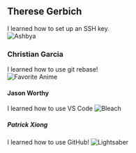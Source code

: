 ## Therese Gerbich  
I learned how to set up an SSH key.  
![Ashbya](https://external-content.duckduckgo.com/iu/?u=https%3A%2F%2Ftse4.mm.bing.net%2Fth%3Fid%3DOIP.2pjhE4wSkpC6e-nSWGg6wwAAAA%26pid%3DApi&f=1&ipt=e927be6ddbde81f8f022e977e50480d247835ef4e85ae03ccad19d0e23779782&ipo=images)

### Christian Garcia
I learned how to use git rebase!  
![Favorite Anime](https://external-content.duckduckgo.com/iu/?u=https%3A%2F%2Ftse3.mm.bing.net%2Fth%3Fid%3DOIP.IpgoxBgDb_rvvQaMuRbTXAHaEL%26pid%3DApi&f=1&ipt=7c54a96bfcab5fa73262e3f54a96307ef50e3693e68c62f98e3bcb96fb56b04b&ipo=images)

#### Jason Worthy
I learned how to use VS Code
![Bleach](https://external-content.duckduckgo.com/iu/?u=http%3A%2F%2Fimages4.fanpop.com%2Fimage%2Fphotos%2F17200000%2FIchigo-bleach-anime-17298866-1727-2560.jpg&f=1&nofb=1&ipt=4671c9ce7c38cd795b83ed14b2815dd5b12849400be30480705283dc222b5ff5&ipo=images)

##### Patrick Xiong
I learned how to use GitHub! 
![Lightsaber](https://encrypted-tbn0.gstatic.com/images?q=tbn:ANd9GcQCtppzxcx9zt8aLLfezUNtmtxwVKn4iHP7eA&s)

